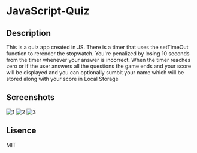 # JavaScript-Quiz

## Description

This is a quiz app created in JS. There is a timer that uses the setTimeOut function to rerender the stopwatch. You're penalized by losing 10 seconds from the timer whenever your answer is incorrect. When the timer reaches zero or if the user answers all the questions the game ends and your score will be displayed and you can optionally sumbit your name which will be stored along with your score in Local Storage

## Screenshots
![1](https://user-images.githubusercontent.com/69816889/99924657-285bea00-2d09-11eb-8c58-15a1592b3a2e.PNG)
![2](https://user-images.githubusercontent.com/69816889/99924660-2b56da80-2d09-11eb-805a-af867e2ac6bc.PNG)
![3](https://user-images.githubusercontent.com/69816889/99924662-2d209e00-2d09-11eb-9a73-d3c84694ea5c.PNG)
## Lisence
MIT